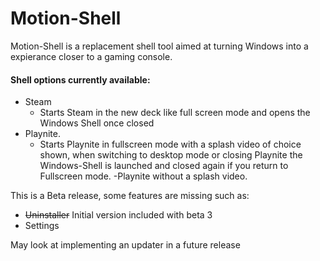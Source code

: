 # Motion-Shell

Motion-Shell is a replacement shell tool aimed at turning Windows into a expierance closer to a gaming console.

#### Shell options currently available:
- Steam
  - Starts Steam in the new deck like full screen mode and opens the Windows Shell once closed
- Playnite.
  - Starts Playnite in fullscreen mode with a splash video of choice shown, when switching to desktop mode or closing Playnite the Windows-Shell is launched and closed again if you return to Fullscreen mode.
  -Playnite without a splash video.

This is a Beta release, some features are missing such as:
- ~~Uninstaller~~ Initial version included with beta 3
- Settings

May look at implementing an updater in a future release
